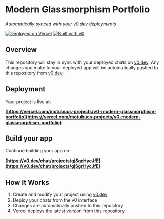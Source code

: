 # Modern Glassmorphism Portfolio

*Automatically synced with your [v0.dev](https://v0.dev) deployments*

[![Deployed on Vercel](https://img.shields.io/badge/Deployed%20on-Vercel-black?style=for-the-badge&logo=vercel)](https://vercel.com/motubucs-projects/v0-modern-glassmorphism-portfolio)
[![Built with v0](https://img.shields.io/badge/Built%20with-v0.dev-black?style=for-the-badge)](https://v0.dev/chat/projects/gjSgrHycJfE)

## Overview

This repository will stay in sync with your deployed chats on [v0.dev](https://v0.dev).
Any changes you make to your deployed app will be automatically pushed to this repository from [v0.dev](https://v0.dev).

## Deployment

Your project is live at:

**[https://vercel.com/motubucs-projects/v0-modern-glassmorphism-portfolio](https://vercel.com/motubucs-projects/v0-modern-glassmorphism-portfolio)**

## Build your app

Continue building your app on:

**[https://v0.dev/chat/projects/gjSgrHycJfE](https://v0.dev/chat/projects/gjSgrHycJfE)**

## How It Works

1. Create and modify your project using [v0.dev](https://v0.dev)
2. Deploy your chats from the v0 interface
3. Changes are automatically pushed to this repository
4. Vercel deploys the latest version from this repository
